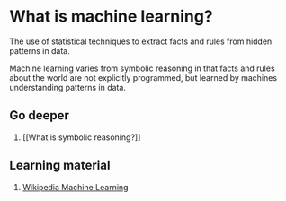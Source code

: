 # What is machine learning?
The use of statistical techniques to extract facts and rules from hidden patterns in data.

Machine learning varies from symbolic reasoning in that facts and rules about the world are not explicitly programmed, but learned by machines understanding patterns in data.

## Go deeper
1. [[What is symbolic reasoning?]]

## Learning material
1. [Wikipedia Machine Learning](https://en.wikipedia.org/wiki/Machine_learning)
